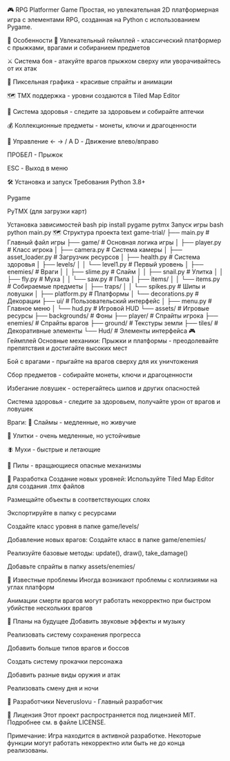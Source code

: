 🎮 RPG Platformer Game
Простая, но увлекательная 2D платформерная игра с элементами RPG, созданная на Python с использованием Pygame.

🚀 Особенности
🎯 Увлекательный геймплей - классический платформер с прыжками, врагами и собиранием предметов

⚔️ Система боя - атакуйте врагов прыжком сверху или уворачивайтесь от их атак

🎨 Пиксельная графика - красивые спрайты и анимации

🗺️ TMX поддержка - уровни создаются в Tiled Map Editor

🎵 Система здоровья - следите за здоровьем и собирайте аптечки

💰 Коллекционные предметы - монеты, ключи и драгоценности

🎯 Управление
← → / A D - Движение влево/вправо

ПРОБЕЛ - Прыжок

ESC - Выход в меню

🛠️ Установка и запуск
Требования
Python 3.8+

Pygame

PyTMX (для загрузки карт)

Установка зависимостей
bash
pip install pygame pytmx
Запуск игры
bash
python main.py
🗺️ Структура проекта
text
game-trial/
├── main.py                 # Главный файл игры
├── game/                   # Основная логика игры
│   ├── player.py           # Класс игрока
│   ├── camera.py           # Система камеры
│   ├── asset_loader.py     # Загрузчик ресурсов
│   ├── health.py           # Система здоровья
│   ├── levels/
│   │   └── level1.py       # Первый уровень
│   ├── enemies/            # Враги
│   │   ├── slime.py        # Слайм
│   │   ├── snail.py        # Улитка
│   │   ├── fly.py          # Муха
│   │   └── saw.py          # Пила
│   ├── items/
│   │   └── items.py        # Собираемые предметы
│   ├── traps/
│   │   └── spikes.py       # Шипы и ловушки
│   ├── platform.py         # Платформы
│   └── decorations.py      # Декорации
├── ui/                     # Пользовательский интерфейс
│   ├── menu.py             # Главное меню
│   └── hud.py              # Игровой HUD
└── assets/                 # Игровые ресурсы
    ├── backgrounds/        # Фоны
    ├── player/             # Спрайты игрока
    ├── enemies/            # Спрайты врагов
    ├── ground/             # Текстуры земли
    ├── tiles/              # Декоративные элементы
    └── Hud/                # Элементы интерфейса
🎮 Геймплей
Основные механики:
Прыжки и платформы - преодолевайте препятствия и достигайте высоких мест

Бой с врагами - прыгайте на врагов сверху для их уничтожения

Сбор предметов - собирайте монеты, ключи и драгоценности

Избегание ловушек - остерегайтесь шипов и других опасностей

Система здоровья - следите за здоровьем, получайте урон от врагов и ловушек

Враги:
🧪 Слаймы - медленные, но живучие

🐌 Улитки - очень медленные, но устойчивые

🪰 Мухи - быстрые и летающие

🔄 Пилы - вращающиеся опасные механизмы

🔧 Разработка
Создание новых уровней:
Используйте Tiled Map Editor для создания .tmx файлов

Размещайте объекты в соответствующих слоях

Экспортируйте в папку с ресурсами

Создайте класс уровня в папке game/levels/

Добавление новых врагов:
Создайте класс в папке game/enemies/

Реализуйте базовые методы: update(), draw(), take_damage()

Добавьте спрайты в папку assets/enemies/

🐛 Известные проблемы
Иногда возникают проблемы с коллизиями на углах платформ

Анимации смерти врагов могут работать некорректно при быстром убийстве нескольких врагов

📝 Планы на будущее
Добавить звуковые эффекты и музыку

Реализовать систему сохранения прогресса

Добавить больше типов врагов и боссов

Создать систему прокачки персонажа

Добавить разные виды оружия и атак

Реализовать смену дня и ночи

👥 Разработчики
Neveruslovu - Главный разработчик

📄 Лицензия
Этот проект распространяется под лицензией MIT. Подробнее см. в файле LICENSE.

Примечание: Игра находится в активной разработке. Некоторые функции могут работать некорректно или быть не до конца реализованы.
